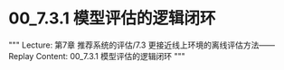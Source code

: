 # 00_7.3.1 模型评估的逻辑闭环

"""
Lecture: 第7章 推荐系统的评估/7.3 更接近线上环境的离线评估方法——Replay
Content: 00_7.3.1 模型评估的逻辑闭环
"""

